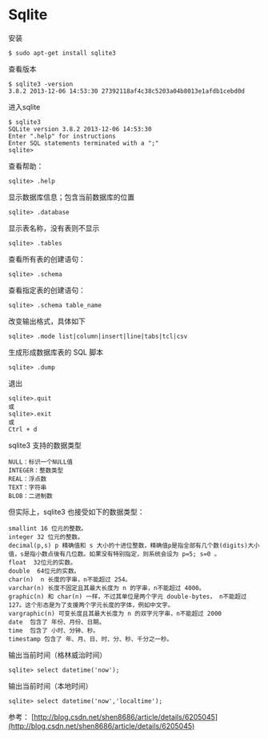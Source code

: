 # Sqlite

安装
```
$ sudo apt-get install sqlite3
```

查看版本
```
$ sqlite3 -version
3.8.2 2013-12-06 14:53:30 27392118af4c38c5203a04b8013e1afdb1cebd0d
```

进入sqlite
```
$ sqlite3
SQLite version 3.8.2 2013-12-06 14:53:30
Enter ".help" for instructions
Enter SQL statements terminated with a ";"
sqlite> 
```

查看帮助：
```
sqlite> .help
```

显示数据库信息；包含当前数据库的位置
```
sqlite> .database
```

显示表名称，没有表则不显示
```
sqlite> .tables
```

查看所有表的创建语句：
```
sqlite> .schema
```

查看指定表的创建语句：
```
sqlite> .schema table_name
```

改变输出格式，具体如下
```
sqlite> .mode list|column|insert|line|tabs|tcl|csv
```

生成形成数据库表的 SQL 脚本
```
sqlite> .dump
```

退出
```
sqlite>.quit
或
sqlite>.exit
或
Ctrl + d
```

sqlite3 支持的数据类型 
```
NULL：标识一个NULL值
INTEGER：整数类型
REAL：浮点数
TEXT：字符串
BLOB：二进制数
```

但实际上，sqlite3 也接受如下的数据类型：
```
smallint 16 位元的整数。
integer 32 位元的整数。
decimal(p,s) p 精确值和 s 大小的十进位整数，精确值p是指全部有几个数(digits)大小值，s是指小数点後有几位数。如果没有特别指定，则系统会设为 p=5; s=0 。
float  32位元的实数。
double  64位元的实数。
char(n)  n 长度的字串，n不能超过 254。
varchar(n) 长度不固定且其最大长度为 n 的字串，n不能超过 4000。
graphic(n) 和 char(n) 一样，不过其单位是两个字元 double-bytes， n不能超过127。这个形态是为了支援两个字元长度的字体，例如中文字。
vargraphic(n) 可变长度且其最大长度为 n 的双字元字串，n不能超过 2000
date  包含了 年份、月份、日期。
time  包含了 小时、分钟、秒。
timestamp 包含了 年、月、日、时、分、秒、千分之一秒。
```

输出当前时间（格林威治时间）
```
sqlite> select datetime('now'); 
```

输出当前时间（本地时间）
```
sqlite> select datetime('now','localtime');
```

参考： [http://blog.csdn.net/shen8686/article/details/6205045](http://blog.csdn.net/shen8686/article/details/6205045)
